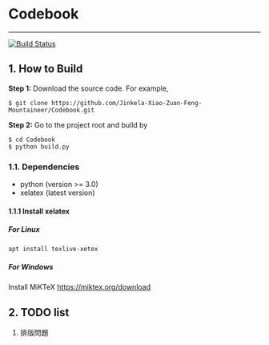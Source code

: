 # Codebook
----
[![Build Status](https://travis-ci.org/Jinkela-Xiao-Zuan-Feng-Mountaineer/Codebook.svg?branch=master)](https://travis-ci.org/Jinkela-Xiao-Zuan-Feng-Mountaineer/Codebook)

## 1. How to Build
**Step 1:** Download the source code. For example,
~~~
$ git clone https://github.com/Jinkela-Xiao-Zuan-Feng-Mountaineer/Codebook.git
~~~

**Step 2:** Go to the project root and build by
~~~
$ cd Codebook
$ python build.py
~~~

### 1.1. Dependencies

* python (version >= 3.0)
* xelatex (latest version)

#### 1.1.1 Install xelatex

##### For Linux
```bash
apt install texlive-xetex
```

##### For Windows
Install MiKTeX https://miktex.org/download


## 2. TODO list

1. 排版問題 
